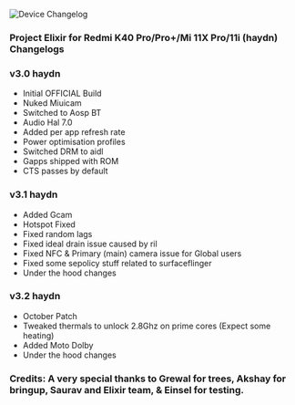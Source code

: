 ![Device Changelog](https://i.imgur.com/C0Wcdr5.png)

### Project Elixir for Redmi K40 Pro/Pro+/Mi 11X Pro/11i (haydn) Changelogs

### v3.0 haydn

- Initial OFFICIAL Build
- Nuked Miuicam
- Switched to Aosp BT
- Audio Hal 7.0
- Added per app refresh rate
- Power optimisation profiles
- Switched DRM to aidl
- Gapps shipped with ROM
- CTS passes by default


### v3.1 haydn

- Added Gcam
- Hotspot Fixed
- Fixed random lags
- Fixed ideal drain issue caused by ril
- Fixed NFC & Primary (main) camera issue for Global users
- Fixed some sepolicy stuff related to surfaceflinger
- Under the hood changes

### v3.2 haydn

- October Patch
- Tweaked thermals to unlock 2.8Ghz on prime cores (Expect some heating)
- Added Moto Dolby
- Under the hood changes


### Credits: A very special thanks to Grewal for trees, Akshay for bringup, Saurav and Elixir team, & Einsel for testing.  

